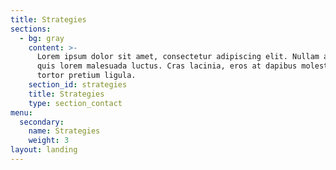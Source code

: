 ```yaml
---
title: Strategies
sections:
  - bg: gray
    content: >-
      Lorem ipsum dolor sit amet, consectetur adipiscing elit. Nullam a metus
      quis lorem malesuada luctus. Cras lacinia, eros at dapibus molestie, risus
      tortor pretium ligula.
    section_id: strategies
    title: Strategies
    type: section_contact
menu:
  secondary:
    name: Strategies
    weight: 3
layout: landing
---
```


